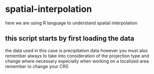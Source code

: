 # spatial-interpolation
here we are using R language to understand spatial interpolation

## this script starts by first loading the data

the data used in this case is precipitation data
however you must also remember always to take into consideration of the projection type and 
change where necessary especially when working on a localized area
remember to change your CRS
